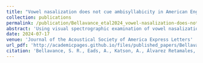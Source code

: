 ```yaml
---
title: "Vowel nasalization does not cue ambisyllabicity in American English nasals: Evidence from nasometry"
collection: publications
permalink: /publication/Bellavance_etal2024_vowel-nasalization-does-not-cue-ambisyllabicity-in-american-english-nasals-evidence-from-nasometry
abstract: 'Using visual spectrographic examination of vowel nasalization to diagnose the syllabic affiliation of phonologically ambisyllabic nasal consonants (e.g., gamma), Durvasula and Huang [(2017). Lang. Sci. 62, 17–36] argued that anticipatory vowel nasalization in these words patterns with word-medial codas. Using nasometry, the current study finds that anticipatory nasalization before monomorphemic and multimorphemic (scammer) ambisyllabic nasals differ from word-medial coda (gamble) and word-final nasals (scam), but not from other intervocalic nasals. Additionally, vowel nasalization is sensitive to the manner of the preceding phoneme. These findings demonstrate that quantifying anticipatory nasalization using nasometry differs from visual spectrographic criteria.'
date: 2024-07-17
venue: 'Journal of the Acoustical Society of America Express Letters'
url_pdf: 'http://academicpages.github.io/files/published_papers/Bellavance_etal2024_vowel-nasalization-does-not-cue-ambisyllabicity-in-american-english-nasals-evidence-from-nasometry.pdf'
citation: 'Bellavance, S. R., Eads, A., Katson, A., Álvarez Retamales, J., McCollum, A., Mitra, A., & Davidson, L. (2024). Vowel nasalization does not cue ambisyllabicity in American English nasals: Evidence from nasometry. <i>Journal of the Acoustical Society of America Express Letters, 4</i>(7).'
---
```


